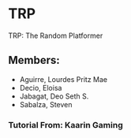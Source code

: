 # TRP
TRP: The Random Platformer

## Members:
- Aguirre, Lourdes Pritz Mae
- Decio, Eloisa
- Jabagat, Deo Seth S.
- Sabalza, Steven

### Tutorial From: Kaarin Gaming
